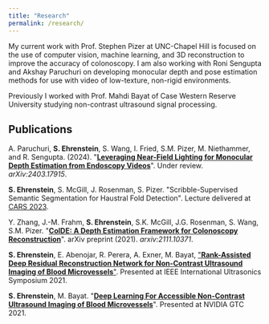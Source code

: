 ```yaml
---
title: "Research"
permalink: /research/
---
```

My current work with Prof. Stephen Pizer at UNC-Chapel Hill is focused on the use of computer vision, machine learning, and 3D reconstruction to improve the accuracy of colonoscopy. I am also working with Roni Sengupta and Akshay Paruchuri on developing monocular depth and pose estimation methods for use with video of low-texture, non-rigid environments.

Previously I worked with Prof. Mahdi Bayat of Case Western Reserve University studying non-contrast ultrasound signal processing.

## Publications
A. Paruchuri, **S. Ehrenstein**, S. Wang, I. Fried, S.M. Pizer,
M. Niethammer, and R. Sengupta. (2024). "[**Leveraging Near-Field Lighting for Monocular Depth Estimation from Endoscopy Videos**](https://arxiv.org/pdf/2403.17915.pdf)". Under review.
*arXiv:2403.17915*.

**S. Ehrenstein**, S. McGill, J. Rosenman, S. Pizer. "Scribble-Supervised Semantic Segmentation for Haustral Fold Detection". Lecture delivered at [CARS 2023](https://www.cars-int.org/cars-2023/welcome-to-cars-2023/).


Y. Zhang, J.-M. Frahm, **S. Ehrenstein**, S.K. McGill, J.G. Rosenman, S. Wang, S.M. Pizer. "[**ColDE: A Depth Estimation Framework for Colonoscopy Reconstruction**](https://arxiv.org/pdf/2111.10371.pdf)".
arXiv preprint (2021). *arxiv:2111.10371*.


**S. Ehrenstein**, E. Abenojar, R. Perera, A. Exner, M. Bayat, ["**Rank-Assisted Deep Residual Reconstruction Network for Non-Contrast Ultrasound Imaging of Blood Microvessels**"](https://dx.doi.org/10.1109/IUS52206.2021.9593817). Presented at IEEE International Ultrasonics Symposium 2021.


**S. Ehrenstein**, M. Bayat. "[**Deep Learning For Accessible Non-Contrast Ultrasound Imaging of Blood Microvessels**](https://www.nvidia.com/en-us/on-demand/session/gtcspring21-s31620/)". Presented at NVIDIA GTC 2021.